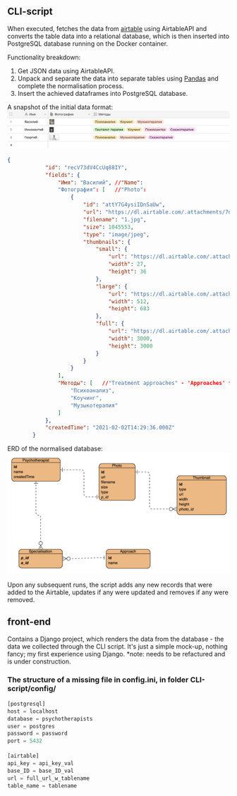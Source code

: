## CLI-script
When executed, fetches the data from [airtable](https://airtable.com/tbluLvKNHYbfB9dIx/viwrSuC004YewKyGr?blocks=hide) using AirtableAPI and converts the table data into a relational database, which is then inserted into PostgreSQL database running on the Docker container.

Functionality breakdown:
1. Get JSON data using AirtableAPI.
2. Unpack and separate the data into separate tables using [Pandas](https://pandas.pydata.org/) and complete the normalisation process.
3. Insert the achieved dataframes into PostgreSQL database.

A snapshot of the initial data format:
![Initial](airtable.png)
```json
{
            "id": "recV73dV4CcUq88IY",
            "fields": {
                "Имя": "Василий", //"Name":
                "Фотография": [   //"Photo":
                    {
                        "id": "attY7G4ysiIDnSaUw",
                        "url": "https://dl.airtable.com/.attachments/7da0d4c7963babf742137abc4e9a1a99/5f547505/1.jpg",
                        "filename": "1.jpg",
                        "size": 1045553,
                        "type": "image/jpeg",
                        "thumbnails": {
                            "small": {
                                "url": "https://dl.airtable.com/.attachmentThumbnails/33589c8479683db065f99673a5f5a4fe/0c0abe62",
                                "width": 27,
                                "height": 36
                            },
                            "large": {
                                "url": "https://dl.airtable.com/.attachmentThumbnails/294c23dbb27ebc13b3b83f5225dcd90f/c31bee49",
                                "width": 512,
                                "height": 683
                            },
                            "full": {
                                "url": "https://dl.airtable.com/.attachmentThumbnails/90e6285452aacd6ffa975e76cc2dfea3/e74d7881",
                                "width": 3000,
                                "height": 3000
                            }
                        }
                    }
                ],
                "Методы": [   //"Treatment approaches" - 'Approaches' for short
                    "Психоанализ",
                    "Коучинг",
                    "Музыкотерапия"
                ]
            },
            "createdTime": "2021-02-02T14:29:36.000Z"
        }
```

ERD of the normalised database:
![Final](ERD.png)
    
Upon any subsequent runs, the script adds any new records that were added to the Airtable, updates if any were updated and removes if any were removed.

## front-end
Contains a Django project, which renders the data from the database - the data we collected through the CLI script. It's just a simple mock-up, nothing fancy; my first experience using Django.
*note: needs to be refactured and is under construction.

### The structure of a missing file in config.ini, in folder CLI-script/config/
````python
[postgresql]
host = localhost
database = psychotherapists
user = postgres
password = password
port = 5432

[airtable]
api_key = api_key_val
base_ID = base_ID_val
url = full_url_w_tablename
table_name = tablename
````

